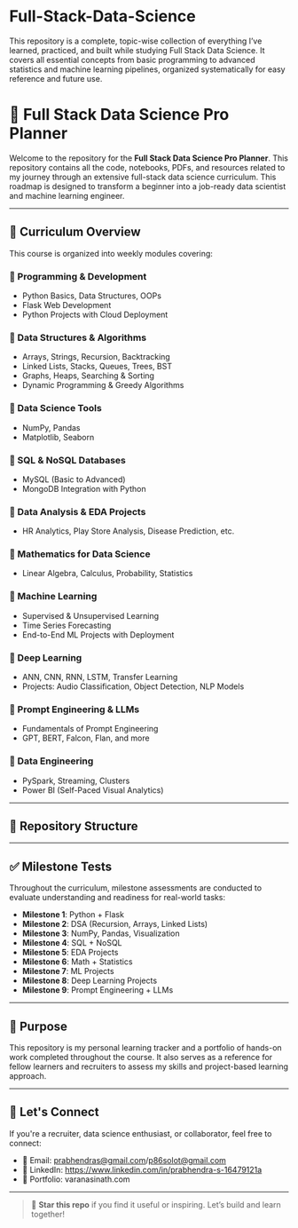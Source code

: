 # Full-Stack-Data-Science
This repository is a complete, topic-wise collection of everything I’ve learned, practiced, and built while studying Full Stack Data Science. It covers all essential concepts from basic programming to advanced statistics and machine learning pipelines, organized systematically for easy reference and future use.


# 📘 Full Stack Data Science Pro Planner

Welcome to the repository for the **Full Stack Data Science Pro Planner**. This repository contains all the code, notebooks, PDFs, and resources related to my journey through an extensive full-stack data science curriculum. This roadmap is designed to transform a beginner into a job-ready data scientist and machine learning engineer.

---

## 🧠 Curriculum Overview

This course is organized into weekly modules covering:

### 🔹 Programming & Development
- Python Basics, Data Structures, OOPs
- Flask Web Development
- Python Projects with Cloud Deployment

### 🔹 Data Structures & Algorithms
- Arrays, Strings, Recursion, Backtracking
- Linked Lists, Stacks, Queues, Trees, BST
- Graphs, Heaps, Searching & Sorting
- Dynamic Programming & Greedy Algorithms

### 🔹 Data Science Tools
- NumPy, Pandas
- Matplotlib, Seaborn

### 🔹 SQL & NoSQL Databases
- MySQL (Basic to Advanced)
- MongoDB Integration with Python

### 🔹 Data Analysis & EDA Projects
- HR Analytics, Play Store Analysis, Disease Prediction, etc.

### 🔹 Mathematics for Data Science
- Linear Algebra, Calculus, Probability, Statistics

### 🔹 Machine Learning
- Supervised & Unsupervised Learning
- Time Series Forecasting
- End-to-End ML Projects with Deployment

### 🔹 Deep Learning
- ANN, CNN, RNN, LSTM, Transfer Learning
- Projects: Audio Classification, Object Detection, NLP Models

### 🔹 Prompt Engineering & LLMs
- Fundamentals of Prompt Engineering
- GPT, BERT, Falcon, Flan, and more

### 🔹 Data Engineering
- PySpark, Streaming, Clusters
- Power BI (Self-Paced Visual Analytics)

---

## 📁 Repository Structure


---

## ✅ Milestone Tests

Throughout the curriculum, milestone assessments are conducted to evaluate understanding and readiness for real-world tasks:

- **Milestone 1**: Python + Flask
- **Milestone 2**: DSA (Recursion, Arrays, Linked Lists)
- **Milestone 3**: NumPy, Pandas, Visualization
- **Milestone 4**: SQL + NoSQL
- **Milestone 5**: EDA Projects
- **Milestone 6**: Math + Statistics
- **Milestone 7**: ML Projects
- **Milestone 8**: Deep Learning Projects
- **Milestone 9**: Prompt Engineering + LLMs

---

## 📌 Purpose

This repository is my personal learning tracker and a portfolio of hands-on work completed throughout the course. It also serves as a reference for fellow learners and recruiters to assess my skills and project-based learning approach.

---

## 🚀 Let's Connect

If you're a recruiter, data science enthusiast, or collaborator, feel free to connect:

- 📧 Email: prabhendras@gmail.com/p86solot@gmail.com
- 🔗 LinkedIn: https://www.linkedin.com/in/prabhendra-s-16479121a  
- 🧠 Portfolio: varanasinath.com

---

> 🌟 **Star this repo** if you find it useful or inspiring. Let’s build and learn together!

